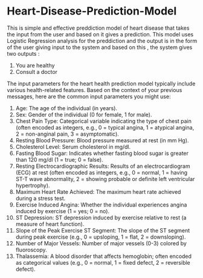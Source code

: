 # Heart-Disease-Prediction-Model
This is simple and effective preddiction model of heart disease that takes the input from the user and based on it gives a prediction. This model uses Logistic Regression analysis for the preddiction and the output is in the form of the user giving input to the system and based on this , the system gives two outputs :
1) You are healthy
2) Consult a doctor

The input parameters for the heart health prediction model typically include various health-related features. Based on the context of your previous messages, here are the common input parameters you might use:
1) Age: The age of the individual (in years).
2) Sex: Gender of the individual (0 for female, 1 for male).
3) Chest Pain Type: Categorical variable indicating the type of chest pain (often encoded as integers, e.g., 0 = typical angina, 1 = atypical angina, 2 = non-anginal pain, 3 = asymptomatic).
4) Resting Blood Pressure: Blood pressure measured at rest (in mm Hg).
5) Cholesterol Level: Serum cholesterol in mg/dl.
6) Fasting Blood Sugar: Indicates whether fasting blood sugar is greater than 120 mg/dl (1 = true; 0 = false).
7) Resting Electrocardiographic Results: Results of an electrocardiogram (ECG) at rest (often encoded as integers, e.g., 0 = normal, 1 = having ST-T wave abnormality, 2 = showing probable or definite left ventricular hypertrophy).
8) Maximum Heart Rate Achieved: The maximum heart rate achieved during a stress test.
9) Exercise Induced Angina: Whether the individual experiences angina induced by exercise (1 = yes; 0 = no).
10) ST Depression: ST depression induced by exercise relative to rest (a measure of heart function).
11) Slope of the Peak Exercise ST Segment: The slope of the ST segment during peak exercise (e.g., 0 = upsloping, 1 = flat, 2 = downsloping).
12) Number of Major Vessels: Number of major vessels (0-3) colored by fluoroscopy.
13) Thalassemia: A blood disorder that affects hemoglobin; often encoded as categorical values (e.g., 0 = normal, 1 = fixed defect, 2 = reversible defect).

